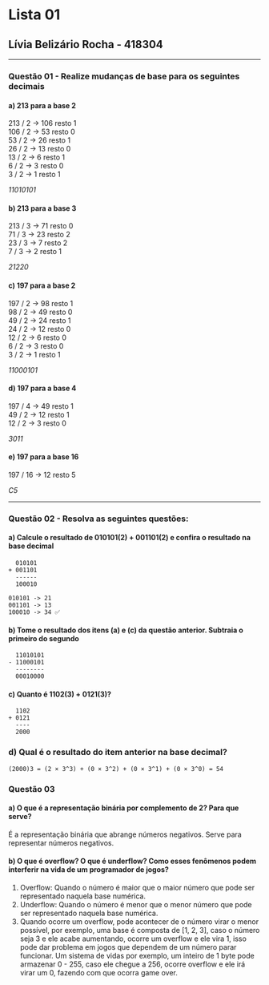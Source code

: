 # Lista 01

## Lívia Belizário Rocha - 418304

---

### **Questão 01 - Realize mudanças de base para os seguintes decimais**

#### **a) 213 para a base 2**

213 / 2 -> 106 resto 1 <br/>
106 / 2 -> 53 resto 0 <br/>
53 / 2 -> 26 resto 1 <br/>
26 / 2 -> 13 resto 0 <br/>
13 / 2 -> 6 resto 1 <br/>
6 / 2 -> 3 resto 0 <br/>
3 / 2 -> 1 resto 1 <br/>

_11010101_

#### **b) 213 para a base 3**

213 / 3 -> 71 resto 0 <br/>
71 / 3 -> 23 resto 2 <br/>
23 / 3 -> 7 resto 2 <br/>
7 / 3 -> 2 resto 1 <br/>

_21220_

#### **c) 197 para a base 2**

197 / 2 -> 98 resto 1 <br/>
98 / 2 -> 49 resto 0 <br/>
49 / 2 -> 24 resto 1 <br/>
24 / 2 -> 12 resto 0 <br/>
12 / 2 -> 6 resto 0 <br/>
6 / 2 -> 3 resto 0 <br/>
3 / 2 -> 1 resto 1 <br/>

_11000101_

#### **d) 197 para a base 4**

197 / 4 -> 49 resto 1 <br/>
49 / 2 -> 12 resto 1 <br/>
12 / 2 -> 3 resto 0 <br/>

_3011_

#### **e) 197 para a base 16**

197 / 16 -> 12 resto 5 <br/>

_C5_

---

### **Questão 02 - Resolva as seguintes questões:**

#### **a) Calcule o resultado de 010101(2) + 001101(2) e confira o resultado na base decimal**

```
  010101
+ 001101
  ------
  100010

010101 -> 21
001101 -> 13
100010 -> 34 ✅
```

#### **b) Tome o resultado dos itens (a) e (c) da questão anterior. Subtraia o primeiro do segundo**

```
  11010101
- 11000101
  --------
  00010000
```

#### **c) Quanto é 1102(3) + 0121(3)?**

```
  1102
+ 0121
  ----
  2000
```

### **d) Qual é o resultado do item anterior na base decimal?**

```
(2000)3 = (2 × 3^3) + (0 × 3^2) + (0 × 3^1) + (0 × 3^0) = 54
```

### **Questão 03**

#### **a) O que é a representação binária por complemento de 2? Para que serve?**
É a representação binária que abrange números negativos. Serve para representar números negativos.

#### **b) O que é overflow? O que é underflow? Como esses fenômenos podem interferir na vida de um programador de jogos?**
1. Overflow: Quando o número é maior que o maior número que pode ser representado naquela base numérica.
2. Underflow: Quando o número é menor que o menor número que pode ser representado naquela base numérica.
3. Quando ocorre um overflow, pode acontecer de o número virar o menor possível, por exemplo, uma base é composta de [1, 2, 3], caso o número seja 3 e ele acabe aumentando, ocorre um overflow e ele vira 1, isso pode dar problema em jogos que dependem de um número parar funcionar. Um sistema de vidas por exemplo, um inteiro de 1 byte pode armazenar 0 - 255, caso ele chegue a 256, ocorre overflow e ele irá virar um 0, fazendo com que ocorra game over.